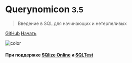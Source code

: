 <!-- _coverpage.md -->



# Querynomicon <small>3.5</small>

> Введение в SQL для начинающих и нетерпеливых


[GitHub](https://github.com/vndv/querynomicon)
[Начать](README.md)

![color](#f0f0f0)

#### При поддержке [SQlize Online](https://sqlize.online) и [SQLTest](https://sqltest.online/ru)